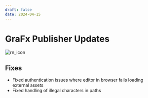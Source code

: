 ```yaml
---
draft: false
date: 2024-04-15
---
```


# GraFx Publisher Updates

![rn_icon](../../../../../assets/icon-GraFx-Publisher.svg)

<!-- more -->

## Fixes

- Fixed authentication issues where editor in browser fails loading external assets
- Fixed handling of illegal characters in paths
